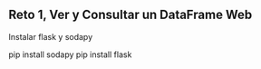 ## Reto 1, Ver y Consultar un DataFrame Web

Instalar flask y sodapy

pip install sodapy
pip install flask
